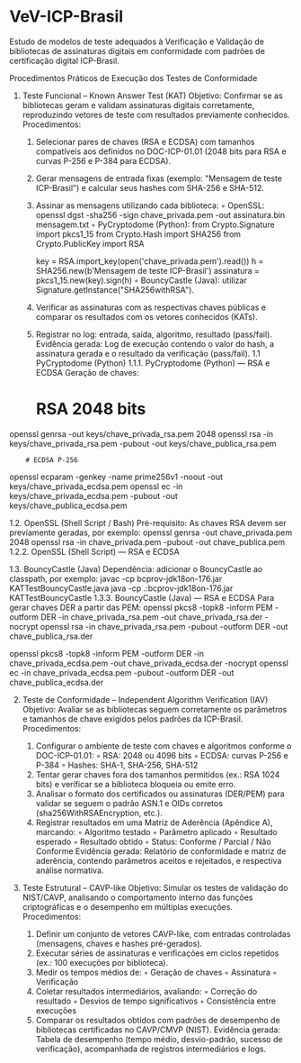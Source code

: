 # VeV-ICP-Brasil
Estudo de modelos de teste adequados à Verificação e Validação de bibliotecas de assinaturas digitais em conformidade com padrões de certificação digital ICP-Brasil.

Procedimentos Práticos de Execução dos Testes de Conformidade
1. Teste Funcional – Known Answer Test (KAT)
Objetivo:
Confirmar se as bibliotecas geram e validam assinaturas digitais corretamente, reproduzindo vetores de teste com resultados previamente conhecidos.
Procedimentos:
    1. Selecionar pares de chaves (RSA e ECDSA) com tamanhos compatíveis aos definidos no DOC-ICP-01.01 (2048 bits para RSA e curvas P-256 e P-384 para ECDSA).
    2. Gerar mensagens de entrada fixas (exemplo: "Mensagem de teste ICP-Brasil") e calcular seus hashes com SHA-256 e SHA-512.
    3. Assinar as mensagens utilizando cada biblioteca:
        ◦ OpenSSL: openssl dgst -sha256 -sign chave_privada.pem -out assinatura.bin mensagem.txt
        ◦ PyCryptodome (Python):
          from Crypto.Signature import pkcs1_15
          from Crypto.Hash import SHA256
          from Crypto.PublicKey import RSA
          
          key = RSA.import_key(open('chave_privada.pem').read())
          h = SHA256.new(b'Mensagem de teste ICP-Brasil')
          assinatura = pkcs1_15.new(key).sign(h)
        ◦ BouncyCastle (Java): utilizar Signature.getInstance("SHA256withRSA").
    4. Verificar as assinaturas com as respectivas chaves públicas e comparar os resultados com os vetores conhecidos (KATs).
    5. Registrar no log: entrada, saída, algoritmo, resultado (pass/fail).
Evidência gerada:
Log de execução contendo o valor do hash, a assinatura gerada e o resultado da verificação (pass/fail).
1.1 PyCryptodome (Python)
1.1.1. PyCryptodome (Python) — RSA e ECDSA
       Geração de chaves:
       # RSA 2048 bits
openssl genrsa -out keys/chave_privada_rsa.pem 2048
openssl rsa -in keys/chave_privada_rsa.pem -pubout -out keys/chave_publica_rsa.pem

        # ECDSA P-256
openssl ecparam -genkey -name prime256v1 -noout -out keys/chave_privada_ecdsa.pem
openssl ec -in keys/chave_privada_ecdsa.pem -pubout -out keys/chave_publica_ecdsa.pem

1.2. OpenSSL (Shell Script / Bash)
Pré-requisito: As chaves RSA devem ser previamente geradas, por exemplo:
openssl genrsa -out chave_privada.pem 2048
openssl rsa -in chave_privada.pem -pubout -out chave_publica.pem
1.2.2. OpenSSL (Shell Script) — RSA e ECDSA


1.3. BouncyCastle (Java)
Dependência: adicionar o BouncyCastle ao classpath, por exemplo:
javac -cp bcprov-jdk18on-176.jar KATTestBouncyCastle.java
java -cp .:bcprov-jdk18on-176.jar KATTestBouncyCastle
1.3.3. BouncyCastle (Java) — RSA e ECDSA
Para gerar chaves DER a partir das PEM:
openssl pkcs8 -topk8 -inform PEM -outform DER -in chave_privada_rsa.pem -out chave_privada_rsa.der -nocrypt
openssl rsa -in chave_privada_rsa.pem -pubout -outform DER -out chave_publica_rsa.der

openssl pkcs8 -topk8 -inform PEM -outform DER -in chave_privada_ecdsa.pem -out chave_privada_ecdsa.der -nocrypt
openssl ec -in chave_privada_ecdsa.pem -pubout -outform DER -out chave_publica_ecdsa.der



2. Teste de Conformidade – Independent Algorithm Verification (IAV)
Objetivo:
Avaliar se as bibliotecas seguem corretamente os parâmetros e tamanhos de chave exigidos pelos padrões da ICP-Brasil.
Procedimentos:
    1. Configurar o ambiente de teste com chaves e algoritmos conforme o DOC-ICP-01.01:
        ◦ RSA: 2048 ou 4096 bits
        ◦ ECDSA: curvas P-256 e P-384
        ◦ Hashes: SHA-1, SHA-256, SHA-512
    2. Tentar gerar chaves fora dos tamanhos permitidos (ex.: RSA 1024 bits) e verificar se a biblioteca bloqueia ou emite erro.
    3. Analisar o formato dos certificados ou assinaturas (DER/PEM) para validar se seguem o padrão ASN.1 e OIDs corretos (sha256WithRSAEncryption, etc.).
    4. Registrar resultados em uma Matriz de Aderência (Apêndice A), marcando:
        ◦ Algoritmo testado
        ◦ Parâmetro aplicado
        ◦ Resultado esperado
        ◦ Resultado obtido
        ◦ Status: Conforme / Parcial / Não Conforme
Evidência gerada:
Relatório de conformidade e matriz de aderência, contendo parâmetros aceitos e rejeitados, e respectiva análise normativa.

3. Teste Estrutural – CAVP-like
Objetivo:
Simular os testes de validação do NIST/CAVP, analisando o comportamento interno das funções criptográficas e o desempenho em múltiplas execuções.
Procedimentos:
    1. Definir um conjunto de vetores CAVP-like, com entradas controladas (mensagens, chaves e hashes pré-gerados).
    2. Executar séries de assinaturas e verificações em ciclos repetidos (ex.: 100 execuções por biblioteca).
    3. Medir os tempos médios de:
        ◦ Geração de chaves
        ◦ Assinatura
        ◦ Verificação
    4. Coletar resultados intermediários, avaliando:
        ◦ Correção do resultado
        ◦ Desvios de tempo significativos
        ◦ Consistência entre execuções
    5. Comparar os resultados obtidos com padrões de desempenho de bibliotecas certificadas no CAVP/CMVP (NIST).
Evidência gerada:
Tabela de desempenho (tempo médio, desvio-padrão, sucesso de verificação), acompanhada de registros intermediários e logs.
